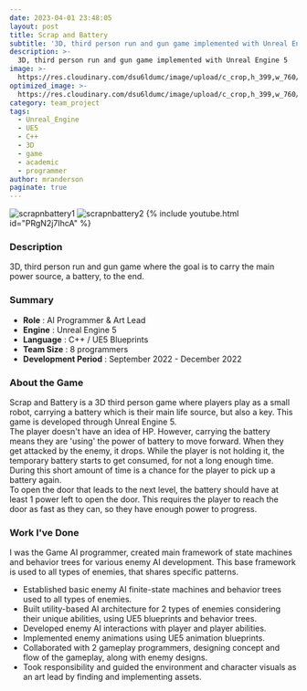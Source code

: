 ```yaml
---
date: 2023-04-01 23:48:05
layout: post
title: Scrap and Battery
subtitle: '3D, third person run and gun game implemented with Unreal Engine 5'
description: >-
  3D, third person run and gun game implemented with Unreal Engine 5
image: >-
  https://res.cloudinary.com/dsu6ldumc/image/upload/c_crop,h_399,w_760/v1680694175/Project/ScrapNBattery/ScrapNBattery1_szhxso.jpg
optimized_image: >-
  https://res.cloudinary.com/dsu6ldumc/image/upload/c_crop,h_399,w_760/v1680694175/Project/ScrapNBattery/ScrapNBattery1_szhxso.jpg
category: team_project
tags:
  - Unreal_Engine
  - UE5
  - C++
  - 3D
  - game
  - academic
  - programmer
author: mranderson
paginate: true
---
```

![scrapnbattery1](https://res.cloudinary.com/dsu6ldumc/image/upload/v1680694175/Project/ScrapNBattery/ScrapNBattery1_szhxso.jpg)
![scrapnbattery2](https://res.cloudinary.com/dsu6ldumc/image/upload/v1681235229/Project/ScrapNBattery/ezgif-2-959a5dacf1_uq9lim.gif)
{% include youtube.html id="PRgN2j7IhcA" %}

### Description
3D, third person run and gun game where the goal is to carry the main power source, a battery, to the end.

### Summary
* **Role** :  AI Programmer & Art Lead 
* **Engine** : Unreal Engine 5
* **Language** : C++ / UE5 Blueprints
* **Team Size** : 8 programmers 
* **Development Period** : September 2022 - December 2022


### About the Game
Scrap and Battery is a 3D third person game where players play as a small robot, carrying a battery which is their main life source, but also a key. This game is developed through Unreal Engine 5.\
The player doesn't have an idea of HP. However, carrying the battery means they are 'using' the power of battery to move forward. When they get attacked by the enemy, it drops. While the player is not holding it, the temporary battery starts to get consumed, for not a long enough time. During this short amount of time is a chance for the player to pick up a battery again.\
To open the door that leads to the next level, the battery should have at least 1 power left to open the door. This requires the player to reach the door as fast as they can, so they have enough power to progress.


### Work I've Done
I was the Game AI programmer, created main framework of state machines and behavior trees for various enemy AI development. This base framework is used to all types of enemies, that shares specific patterns.
- Established basic enemy AI finite-state machines and behavior trees used to all types of enemies.
- Built utility-based AI architecture for 2 types of enemies considering their unique abilities, using UE5 blueprints and behavior trees.
- Developed enemy AI interactions with player and player abilities.
- Implemented enemy animations using UE5 animation blueprints.
- Collaborated with 2 gameplay programmers, designing concept and flow of the gameplay, along with enemy designs.
- Took responsibility and guided the environment and character visuals as an art lead by finding and implementing assets.




